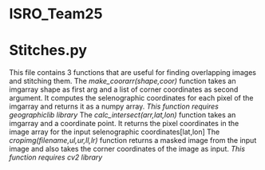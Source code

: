 # ISRO_Team25

# Stitches.py 
This file contains 3 functions that are useful for finding overlapping images and stitching them.
The *make_coorarr(shape,coor)* function takes an imgarray shape as first arg and a list of corner coordinates as second argument. It computes the selenographic coordinates for each pixel of the imgarray and returns it as a numpy array. 
*This function requires geographiclib library*
The *calc_intersect(arr,lat,lon)* function takes an imgarray and a coordinate point. It returns the pixel coordinates in the image array for the input selenographic coordinates[lat,lon]
The *cropimg(filename,ul,ur,ll,lr)* function returns a masked image from the input image and also takes the corner coordinates of the image as input.
*This function requires cv2 library*

